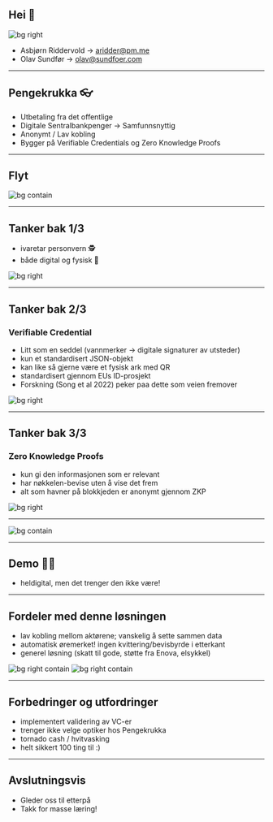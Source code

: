 ## Hei 👋
![bg right](us.jpg)
- Asbjørn Riddervold -> aridder@pm.me
- Olav Sundfør -> olav@sundfoer.com

--- 

## Pengekrukka 👓
- Utbetaling fra det offentlige 
- Digitale Sentralbankpenger -> Samfunnsnyttig
- Anonymt / Lav kobling
- Bygger på Verifiable Credentials og Zero Knowledge Proofs 


---
## Flyt 
![bg contain](diagram.svg) 

---

## Tanker bak 1/3
- ivaretar personvern 🕵️
- både digital og fysisk 👵

![bg right](diagram.svg) 

---

## Tanker bak 2/3 
### Verifiable Credential
- Litt som en seddel (vannmerker -> digitale signaturer av utsteder)
- kun et standardisert JSON-objekt 
- kan like så gjerne være et fysisk ark med QR
- standardisert gjennom EUs ID-prosjekt 
- Forskning (Song et al 2022) peker paa dette som veien fremover

![bg right](diagram.svg) 

---

## Tanker bak 3/3 
### Zero Knowledge Proofs 
- kun gi den informasjonen som er relevant 
- har nøkkelen-bevise uten å vise det frem
- alt som havner på blokkjeden er anonymt gjennom ZKP

![bg right](diagram.svg) 

---

![bg contain](diagram.svg)

---

## Demo 🧑‍🚀
- heldigital, men det trenger den ikke være!

---

## Fordeler med denne løsningen 
- lav kobling mellom aktørene; vanskelig å sette sammen data 
- automatisk øremerket! ingen kvittering/bevisbyrde i etterkant
- generel løsning (skatt til gode, støtte fra Enova, elsykkel)

![bg right contain](nok-network.png)
![bg right contain](tornadocash.jpg)

---


## Forbedringer og utfordringer
- implementert validering av VC-er 
- trenger ikke velge optiker hos Pengekrukka 
- tornado cash / hvitvasking 
- helt sikkert 100 ting til :) 

---

## Avslutningsvis 
- Gleder oss til etterpå 
- Takk for masse læring!

